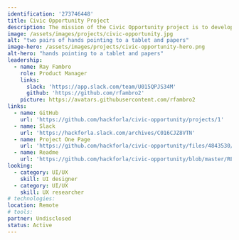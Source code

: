 ```yaml
---
identification: '273746448'
title: Civic Opportunity Project
description: The mission of the Civic Opportunity project is to develop and curate the journey of all volunteers that we interact with to reach their fullest potential. Relationship bridge-building and workforce readiness development of volunteers is at the core of the Hack for LA brand. We have found that this effort enables and supports the delivery of a consistent pipeline of knowledge worker resources. In turn, our volunteers are more prepared to create products that are impactful in local government and beyond.
image: /assets/images/projects/civic-opportunity.jpg
alt: "two pairs of hands pointing to a tablet and papers"
image-hero: /assets/images/projects/civic-opportunity-hero.png
alt-hero: "hands pointing to a tablet and papers"
leadership:
  - name: Ray Fambro
    role: Product Manager
    links:
      slack: 'https://app.slack.com/team/U015QPJS34M'
      github: 'https://github.com/rfambro2'
    picture: https://avatars.githubusercontent.com/rfambro2
links:
  - name: GitHub
    url: 'https://github.com/hackforla/civic-opportunity/projects/1'
  - name: Slack
    url: 'https://hackforla.slack.com/archives/C016CJZ8VTN'
  - name: Project One Page
    url: 'https://github.com/hackforla/civic-opportunity/files/4843530/Civic.Opportunity.Project.pdf'
  - name: Readme
    url: 'https://github.com/hackforla/civic-opportunity/blob/master/README.md'
looking:
  - category: UI/UX
    skill: UI designer
  - category: UI/UX
    skill: UX researcher
# technologies:
location: Remote
# tools:
partner: Undisclosed
status: Active
---
```

